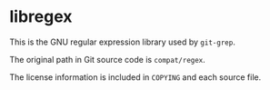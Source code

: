 libregex
======

This is the GNU regular expression library used by `git-grep`.

The original path in Git source code is `compat/regex`.

The license information is included in `COPYING` and each source file.
